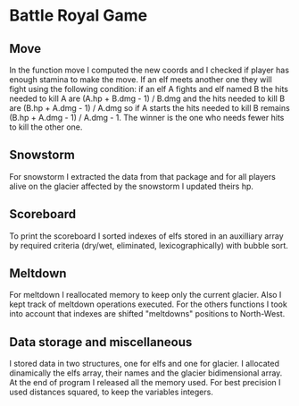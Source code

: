 # Battle Royal Game 

## Move
In the function move I computed the new coords and I checked if player has 
enough stamina to make the move. If an elf meets another one they will fight
using the following condition:
if an elf A fights and elf named B the hits needed to kill A are 
(A.hp + B.dmg - 1) / B.dmg and the hits needed to kill B are 
(B.hp + A.dmg - 1) / A.dmg so if A starts the hits needed to kill B 
remains (B.hp + A.dmg - 1) / A.dmg - 1. The winner is the one who needs 
fewer hits to kill the other one.

## Snowstorm
For snowstorm I extracted the data from that package and for all players 
alive on the glacier affected by the snowstorm I updated theirs hp.

## Scoreboard
To print the scoreboard I sorted indexes of elfs stored in an auxilliary 
array by required criteria (dry/wet, eliminated, lexicographically) 
with bubble sort.

## Meltdown
For meltdown I reallocated memory to keep only the current glacier.
Also I kept track of meltdown operations executed.
For the others functions I took into account that indexes are shifted 
"meltdowns" positions to North-West.

## Data storage and miscellaneous
I stored data in two structures, one for elfs and one for glacier.
I allocated dinamically the elfs array, their names and the glacier 
bidimensional array.
At the end of program I released all the memory used.
For best precision I used distances squared, to keep the variables 
integers.


    
